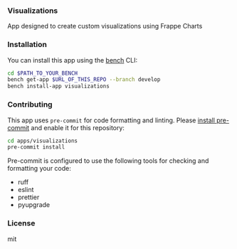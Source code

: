 ### Visualizations

App designed to create custom visualizations using Frappe Charts 

### Installation

You can install this app using the [bench](https://github.com/frappe/bench) CLI:

```bash
cd $PATH_TO_YOUR_BENCH
bench get-app $URL_OF_THIS_REPO --branch develop
bench install-app visualizations
```

### Contributing

This app uses `pre-commit` for code formatting and linting. Please [install pre-commit](https://pre-commit.com/#installation) and enable it for this repository:

```bash
cd apps/visualizations
pre-commit install
```

Pre-commit is configured to use the following tools for checking and formatting your code:

- ruff
- eslint
- prettier
- pyupgrade

### License

mit
